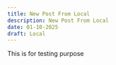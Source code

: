 ```yaml
---
title: New Post From Local
description: New Post From Local
date: 01-10-2025
draft: Local
---
```

This is for testing purpose